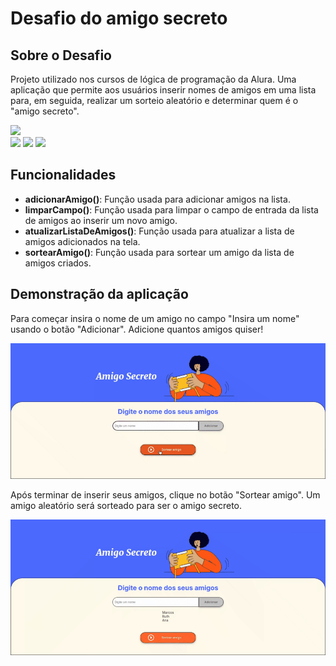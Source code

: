 
<h1>Desafio do amigo secreto</h1>

<h2>Sobre o Desafio</h2>
<p>Projeto utilizado nos cursos de lógica de programação da Alura.
Uma aplicação que permite aos usuários inserir nomes de  amigos em uma lista para, em seguida, realizar um sorteio aleatório e determinar quem é o "amigo secreto".</p>
<div>
  <img src = "imagens/image_1.gif">
</div>
<div>
  <img src="https://img.shields.io/badge/HTML-239120?style=for-the-badge&logo=html5&logoColor=white">
  <img src="https://img.shields.io/badge/CSS-239120?&style=for-the-badge&logo=css3&logoColor=white">
  <img src="https://img.shields.io/badge/JavaScript-F7DF1E?style=for-the-badge&logo=javascript&logoColor=black">
</div>

## Funcionalidades

- **adicionarAmigo()**: Função usada para adicionar amigos na lista.
- **limparCampo()**: Função usada para limpar o campo de entrada da lista de amigos ao inserir um novo amigo.
- **atualizarListaDeAmigos()**: Função usada para atualizar a lista de amigos adicionados na tela.
- **sortearAmigo()**: Função usada para sortear um amigo da lista de amigos criados.

## Demonstração da aplicação
<p>Para começar insira o nome de um amigo no campo "Insira um nome" usando o botão "Adicionar". Adicione quantos amigos quiser!</p>
<div>
  <img src = "imagens/adicionar_amigos.gif">
</div>
<p>Após terminar de inserir seus amigos, clique no botão "Sortear amigo". Um amigo aleatório será sorteado para ser o amigo secreto.</p>
<div>
  <img src = "imagens/sortear_amigos.gif">
</div>